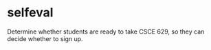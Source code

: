 # selfeval
Determine whether students are ready to take CSCE 629, so they can decide whether to sign up.
